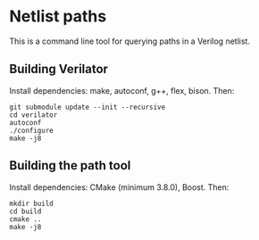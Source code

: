# Netlist paths

This is a command line tool for querying paths in a Verilog netlist.

## Building Verilator

Install dependencies: make, autoconf, g++, flex, bison. Then:
```
git submodule update --init --recursive
cd verilator
autoconf
./configure
make -j8
```

## Building the path tool

Install dependencies: CMake (minimum 3.8.0), Boost. Then:
```
mkdir build
cd build
cmake ..
make -j8
```
